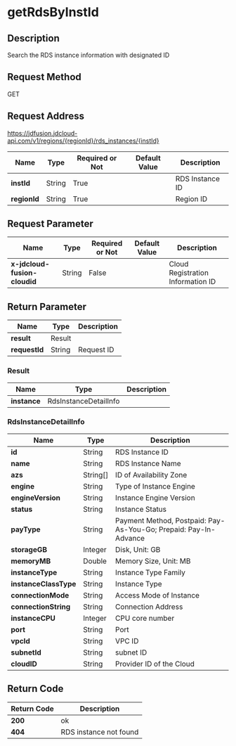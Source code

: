 # getRdsByInstId


## Description
Search the RDS instance information with designated ID

## Request Method
GET

## Request Address
https://jdfusion.jdcloud-api.com/v1/regions/{regionId}/rds_instances/{instId}

|Name|Type|Required or Not|Default Value|Description|
|---|---|---|---|---|
|**instId**|String|True| |RDS Instance ID|
|**regionId**|String|True| |Region ID|

## Request Parameter
|Name|Type|Required or Not|Default Value|Description|
|---|---|---|---|---|
|**x-jdcloud-fusion-cloudid**|String|False| |Cloud Registration Information ID|


## Return Parameter
|Name|Type|Description|
|---|---|---|
|**result**|Result| |
|**requestId**|String|Request ID|

### Result
|Name|Type|Description|
|---|---|---|
|**instance**|RdsInstanceDetailInfo| |
### RdsInstanceDetailInfo
|Name|Type|Description|
|---|---|---|
|**id**|String|RDS Instance ID|
|**name**|String|RDS Instance Name|
|**azs**|String[]|ID of Availability Zone|
|**engine**|String|Type of Instance Engine|
|**engineVersion**|String|Instance Engine Version|
|**status**|String|Instance Status|
|**payType**|String|Payment Method, Postpaid: Pay-As-You-Go; Prepaid: Pay-In-Advance|
|**storageGB**|Integer|Disk, Unit: GB|
|**memoryMB**|Double|Memory Size, Unit: MB|
|**instanceType**|String|Instance Type Family|
|**instanceClassType**|String|Instance Type|
|**connectionMode**|String|Access Mode of Instance|
|**connectionString**|String|Connection Address|
|**instanceCPU**|Integer|CPU core number|
|**port**|String|Port|
|**vpcId**|String|VPC ID|
|**subnetId**|String|subnet ID|
|**cloudID**|String|Provider ID of the Cloud|

## Return Code
|Return Code|Description|
|---|---|
|**200**|ok|
|**404**|RDS instance not found|
